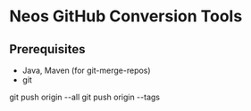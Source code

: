 # Neos GitHub Conversion Tools

## Prerequisites

* Java, Maven (for git-merge-repos)
* git

git push origin --all
git push origin --tags